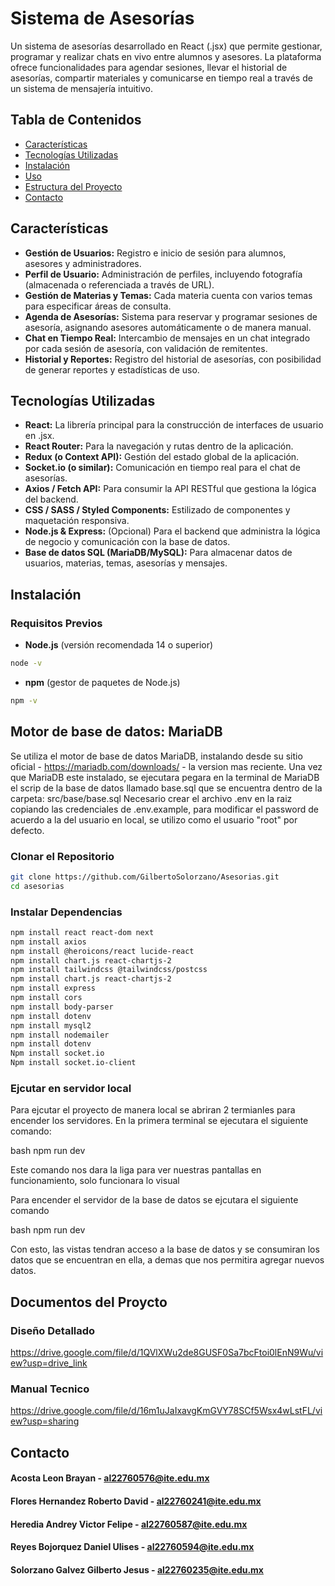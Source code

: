 # Sistema de Asesorías

Un sistema de asesorías desarrollado en React (.jsx) que permite gestionar, programar y realizar chats en vivo entre alumnos y asesores. La plataforma ofrece funcionalidades para agendar sesiones, llevar el historial de asesorías, compartir materiales y comunicarse en tiempo real a través de un sistema de mensajería intuitivo.

## Tabla de Contenidos

- [Características](#características)
- [Tecnologías Utilizadas](#tecnologías-utilizadas)
- [Instalación](#instalación)
- [Uso](#uso)
- [Estructura del Proyecto](#estructura-del-proyecto)
- [Contacto](#contacto)

## Características

- **Gestión de Usuarios:** Registro e inicio de sesión para alumnos, asesores y administradores.
- **Perfil de Usuario:** Administración de perfiles, incluyendo fotografía (almacenada o referenciada a través de URL).
- **Gestión de Materias y Temas:** Cada materia cuenta con varios temas para especificar áreas de consulta.
- **Agenda de Asesorías:** Sistema para reservar y programar sesiones de asesoría, asignando asesores automáticamente o de manera manual.
- **Chat en Tiempo Real:** Intercambio de mensajes en un chat integrado por cada sesión de asesoría, con validación de remitentes.
- **Historial y Reportes:** Registro del historial de asesorías, con posibilidad de generar reportes y estadísticas de uso.

## Tecnologías Utilizadas

- **React:** La librería principal para la construcción de interfaces de usuario en .jsx.
- **React Router:** Para la navegación y rutas dentro de la aplicación.
- **Redux (o Context API):** Gestión del estado global de la aplicación.
- **Socket.io (o similar):** Comunicación en tiempo real para el chat de asesorías.
- **Axios / Fetch API:** Para consumir la API RESTful que gestiona la lógica del backend.
- **CSS / SASS / Styled Components:** Estilizado de componentes y maquetación responsiva.
- **Node.js & Express:** (Opcional) Para el backend que administra la lógica de negocio y comunicación con la base de datos.
- **Base de datos SQL (MariaDB/MySQL):** Para almacenar datos de usuarios, materias, temas, asesorías y mensajes.

## Instalación

### Requisitos Previos

- **Node.js** (versión recomendada 14 o superior)

```bash
node -v
```

- **npm** (gestor de paquetes de Node.js)

```bash
npm -v
```

## Motor de base de datos: MariaDB

Se utiliza el motor de base de datos MariaDB, instalando desde su sitio oficial - https://mariadb.com/downloads/ - la version mas reciente.
Una vez que MariaDB este instalado, se ejecutara pegara en la terminal de MariaDB el scrip de la base de datos llamado base.sql que se encuentra dentro de la carpeta: src/base/base.sql
Necesario crear el archivo .env en la raiz copiando las credenciales de .env.example, para modificar el password de acuerdo a la del usuario en local, se utilizo como el usuario "root" por defecto.

### Clonar el Repositorio

```bash
git clone https://github.com/GilbertoSolorzano/Asesorias.git
cd asesorias
```

### Instalar Dependencias

```bash
npm install react react-dom next
npm install axios
npm install @heroicons/react lucide-react
npm install chart.js react-chartjs-2
npm install tailwindcss @tailwindcss/postcss
npm install chart.js react-chartjs-2
npm install express
npm install cors
npm install body-parser
npm install dotenv
npm install mysql2
npm install nodemailer
npm install dotenv
Npm install socket.io
Npm install socket.io-client

```

### Ejcutar en servidor local

Para ejcutar el proyecto de manera local se abriran 2 termianles para encender los servidores.
En la primera terminal se ejecutara el siguiente comando:

bash
npm run dev

Este comando nos dara la liga para ver nuestras pantallas en funcionamiento, solo funcionara lo visual

Para encender el servidor de la base de datos se ejcutara el siguiente comando

bash
npm run dev

Con esto, las vistas tendran acceso a la base de datos y se consumiran los datos que se encuentran en ella, a demas que nos permitira agregar nuevos datos.

## Documentos del Proycto

### Diseño Detallado

https://drive.google.com/file/d/1QVlXWu2de8GUSF0Sa7bcFtoi0lEnN9Wu/view?usp=drive_link

### Manual Tecnico

https://drive.google.com/file/d/16m1uJaIxavgKmGVY78SCf5Wsx4wLstFL/view?usp=sharing

## Contacto

#### Acosta Leon Brayan - al22760576@ite.edu.mx

#### Flores Hernandez Roberto David - al22760241@ite.edu.mx

#### Heredia Andrey Victor Felipe - al22760587@ite.edu.mx

#### Reyes Bojorquez Daniel Ulises - al22760594@ite.edu.mx

#### Solorzano Galvez Gilberto Jesus - al22760235@ite.edu.mx
